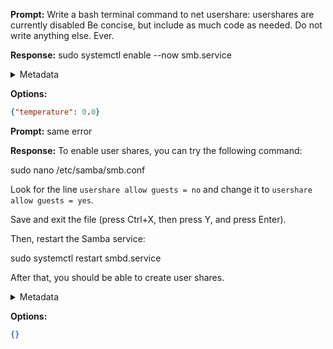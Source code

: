 **Prompt:**
Write a bash terminal command to net usershare: usershares are currently disabled Be concise, but include as much code as needed. Do not write anything else. Ever.


**Response:**
sudo systemctl enable --now smb.service

<details><summary>Metadata</summary>

- Duration: 903 ms
- Datetime: 2023-09-22T19:30:37.934031
- Model: gpt-3.5-turbo-0613

</details>

**Options:**
```json
{"temperature": 0.0}
```

**Prompt:**
same error

**Response:**
To enable user shares, you can try the following command:

sudo nano /etc/samba/smb.conf

Look for the line `usershare allow guests = no` and change it to `usershare allow guests = yes`.

Save and exit the file (press Ctrl+X, then press Y, and press Enter).

Then, restart the Samba service:

sudo systemctl restart smbd.service

After that, you should be able to create user shares.

<details><summary>Metadata</summary>

- Duration: 4660 ms
- Datetime: 2023-09-22T19:31:58.807654
- Model: gpt-3.5-turbo-0613

</details>

**Options:**
```json
{}
```

